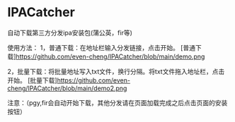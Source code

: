 # IPACatcher
自动下载第三方分发ipa安装包(蒲公英，fir等)

使用方法：
1，普通下载：在地址栏输入分发链接，点击开始。
[普通下载]https://github.com/even-cheng/IPACatcher/blob/main/demo.png

2，批量下载：将批量地址写入txt文件，换行分隔。将txt文件拖入地址栏，点击开始。
[批量下载]https://github.com/even-cheng/IPACatcher/blob/main/demo2.png

注意：（pgy,fir会自动开始下载，其他分发请在页面加载完成之后点击页面的安装按钮）
